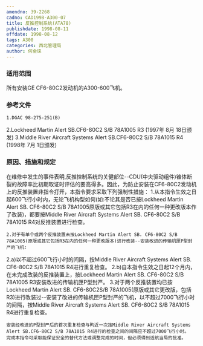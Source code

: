 ```yaml
---
amendno: 39-2268
cadno: CAD1998-A300-07
title: 反推控制系统(ATA78)
publishdate: 1998-08-11
effdate: 1998-08-12
tags: A300
categories: 西北管理局
author: 何金徕
---
```


### 适用范围 
所有安装GE CF6-80C2发动机的A300-600飞机。

### 参考文件
    1.DGAC 98-275-251(B) 
2.Lockheed Martin Alert SB.CF6-80C2 S/B 78A1005 R3 (1997年 8月 18日颁发) 
    3.Middle River Aircraft Systems Alert SB.CF6-80C2 S/B 78A1015 R4 (1998年 7月 1日颁发) 

### 原因、措施和规定 
在维修中发生的事件表明,反推控制系统的关健部位--CDU(中央驱动组件)锥体断裂的故障率比初期取证时评估的要高得多。因此，为防止安装在CF6-80C2发动机上的反推装置非指令打开，本指令要求采取下列强制性措施： 
    1.从本指令生效之日起600飞行小时内，无论飞机构型如何(如:不论其是否已按Lockheed Martin Alert SB. CF6-80C2 S/B 78A1005原版或其它包括R3在内的任何一种更改版本作了改装)，都要按Middle River Aircraft Systems Alert SB. CF6-80C2 S/B 78A1015 R4对反推装置进行检查。 
  
    2.对于有单个或两个反推装置未按Lockheed Martin Alert SB. CF6-80C2 S/B 78A1005(原版或其它包括R3在内的任何一种更改版本)进行改装--安装改进的传输机匣P型封严的飞机: 
2.a)以不超过600飞行小时的间隔，按Middle River Aircraft Systems Alert SB. CF6-80C2 S/B 78A1015 R4进行重复检查。 
    2.b)自本指令生效之日起12个月内，在未完成改装的反推装置上，按Lockheed Martin Alert SB. CF6-80C2 S/B 78A1005 R3安装改进的传输机匣P型封严。 
    3.对于两个反推装置均已按Lockheed Martin Alert SB. CF6-80C2S/B 78A1005(原版或其它更改版，包括R3)进行改装过--安装了改进的传输机匣P型封严的飞机，以不超过7000飞行小时的间隔，按Middle River Aircraft Systems Alert SB. CF6-80C2 S/B 78A1015 R4进行重复检查。 

    安装经改进的P型封严后的首次重复检查与昀近一次按Middle River Aircraft Systems Alert SB.CF6-80C2 S/B 78A1015 R4进行的检查之间的间隔应不超过7000飞行小时。 
    完成本指令可采取能保证安全的替代方法或调整完成的时间，但必须得到适航当局的批准。
